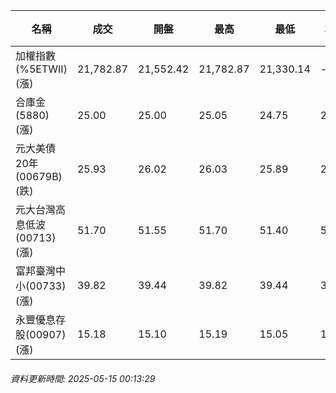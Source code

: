 | 名稱 | 成交 | 開盤 | 最高 | 最低 | 均價 | 成交金額(億) | 昨收 | 漲跌幅 | 漲跌 | 總量 | 昨量 | 振幅 |
| -------- | -------- | -------- | -------- |-------- | -------- | -------- |-------- |-------- |-------- | -------- | -------- |-------- |
|加權指數(%5ETWII) (漲)|21,782.87|21,552.42|21,782.87|21,330.14|-|4,101.69|21,330.14|2.12%|452.73|6,889,807|0|2.12%|
|合庫金(5880) (漲)|25.00|25.00|25.05|24.75|24.93|1.92|24.85|0.60%|0.15|7,718|5,820|1.21%|
|元大美債20年(00679B) (跌)|25.93|26.02|26.03|25.89|25.93|19.51|26.08|0.58%|0.15|75,228|43,373|0.54%|
|元大台灣高息低波(00713) (漲)|51.70|51.55|51.70|51.40|51.58|5.31|51.35|0.68%|0.35|10,303|15,337|0.58%|
|富邦臺灣中小(00733) (漲)|39.82|39.44|39.82|39.44|39.74|0.409|39.30|1.32%|0.52|1,029|965|0.97%|
|永豐優息存股(00907) (漲)|15.18|15.10|15.19|15.05|15.16|0.289|15.02|1.07%|0.16|1,904|1,545|0.93%|
###### 資料更新時間: 2025-05-15 00:13:29